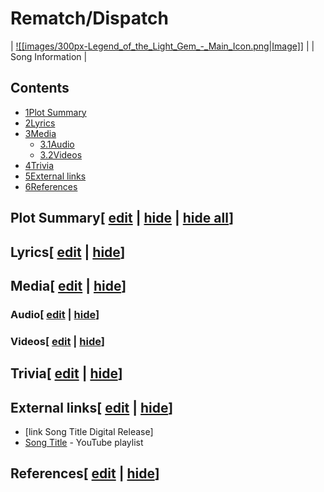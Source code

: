 # Rematch/Dispatch

| [![[images/300px-Legend_of_the_Light_Gem_-_Main_Icon.png|Image]]](/wiki/File:Legend_of_the_Light_Gem_-_Main_Icon.png) |
| Song Information |

## Contents

- [1Plot Summary](#Plot_Summary)
- [2Lyrics](#Lyrics)
- [3Media](#Media)
  - [3.1Audio](#Audio)
  - [3.2Videos](#Videos)
- [4Trivia](#Trivia)
- [5External links](#External_links)
- [6References](#References)

## Plot Summary\[ [edit](/wiki/Rematch/Dispatch?action=edit&section=1 "Edit section: Plot Summary") \| [hide](/wiki/Rematch/Dispatch "Expand or collapse this section") \| [hide all](/wiki/Rematch/Dispatch "Expand or collapse all sections on this page")\]

## Lyrics\[ [edit](/wiki/Rematch/Dispatch?action=edit&section=2 "Edit section: Lyrics") \| [hide](/wiki/Rematch/Dispatch "Expand or collapse this section")\]

## Media\[ [edit](/wiki/Rematch/Dispatch?action=edit&section=3 "Edit section: Media") \| [hide](/wiki/Rematch/Dispatch "Expand or collapse this section")\]

### Audio\[ [edit](/wiki/Rematch/Dispatch?action=edit&section=4 "Edit section: Audio") \| [hide](/wiki/Rematch/Dispatch "Expand or collapse this section")\]

### Videos\[ [edit](/wiki/Rematch/Dispatch?action=edit&section=5 "Edit section: Videos") \| [hide](/wiki/Rematch/Dispatch "Expand or collapse this section")\]

## Trivia\[ [edit](/wiki/Rematch/Dispatch?action=edit&section=6 "Edit section: Trivia") \| [hide](/wiki/Rematch/Dispatch "Expand or collapse this section")\]

## External links\[ [edit](/wiki/Rematch/Dispatch?action=edit&section=7 "Edit section: External links") \| [hide](/wiki/Rematch/Dispatch "Expand or collapse this section")\]

- \[link Song Title Digital Release\]
- [Song Title](https://www.youtube.com/playlist?list=playlistId) \- YouTube playlist

## References\[ [edit](/wiki/Rematch/Dispatch?action=edit&section=8 "Edit section: References") \| [hide](/wiki/Rematch/Dispatch "Expand or collapse this section")\]
